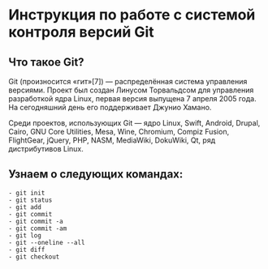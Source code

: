 # **Инструкция по работе с системой контроля версий Git**

## Что такое Git?

Git (произносится «гит»[7]) — распределённая система управления версиями. Проект был создан Линусом Торвальдсом для управления разработкой ядра Linux, первая версия выпущена 7 апреля 2005 года. На сегодняшний день его поддерживает Джунио Хамано.

Среди проектов, использующих Git — ядро Linux, Swift, Android, Drupal, Cairo, GNU Core Utilities, Mesa, Wine, Chromium, Compiz Fusion, FlightGear, jQuery, PHP, NASM, MediaWiki, DokuWiki, Qt, ряд дистрибутивов Linux.

## Узнаем о следующих командах:

    - git init
    - git status
    - git add
    - git commit
    - git commit -a
    - git commit -am
    - git log
    - git --oneline --all
    - git diff
    - git checkout


